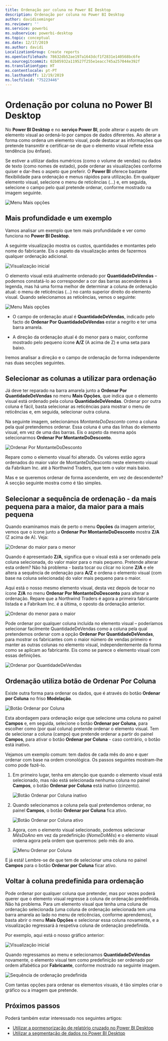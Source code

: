 ```yaml
---
title: Ordenação por coluna no Power BI Desktop
description: Ordenação por coluna no Power BI Desktop
author: davidiseminger
ms.reviewer: ''
ms.service: powerbi
ms.subservice: powerbi-desktop
ms.topic: conceptual
ms.date: 12/17/2019
ms.author: davidi
LocalizationGroup: Create reports
ms.openlocfilehash: 78632db52ae197a1643dcf1f2831e140568bc6fe
ms.sourcegitcommit: 02b05932a119527f255e1eacc745a257044e392f
ms.translationtype: HT
ms.contentlocale: pt-PT
ms.lasthandoff: 12/19/2019
ms.locfileid: "75223446"
---
```

# <a name="sort-by-column-in-power-bi-desktop"></a>Ordenação por coluna no Power BI Desktop
No **Power BI Desktop** e no **serviço Power BI**, pode alterar o aspeto de um elemento visual ao ordená-lo por campos de dados diferentes. Ao alterar a forma como ordena um elemento visual, pode destacar as informações que pretende transmitir e certificar-se de que o elemento visual reflete essa tendência (ou ênfase).

Se estiver a utilizar dados numéricos (como o volume de vendas) ou dados de texto (como nomes de estado), pode ordenar as visualizações conforme quiser e dar-lhes o aspeto que preferir.  O **Power BI** oferece bastante flexibilidade para ordenação e menus rápidos para utilização. Em qualquer elemento visual, selecione o menu de reticências (…) e, em seguida, selecione o campo pelo qual pretende ordenar, conforme mostrado na imagem seguinte.

![Menu Mais opções](media/desktop-sort-by-column/sortbycolumn_2.png)

## <a name="more-depth-and-an-example"></a>Mais profundidade e um exemplo
Vamos analisar um exemplo que tem mais profundidade e ver como funciona no **Power BI Desktop**.

A seguinte visualização mostra os custos, quantidades e montantes pelo nome do fabricante. Eis o aspeto da visualização antes de fazermos qualquer ordenação adicional.

![Visualização inicial](media/desktop-sort-by-column/sortbycolumn_1.png)

O elemento visual está atualmente ordenado por **QuantidadeDeVendas** – podemos constatá-lo ao corresponder a cor das barras ascendentes à legenda, mas há uma forma melhor de determinar a coluna de ordenação atual: o menu de reticências (…) no canto superior direito do elemento visual. Quando selecionamos as reticências, vemos o seguinte:

![Menu Mais opções](media/desktop-sort-by-column/sortbycolumn_2.png)

* O campo de ordenação atual é **QuantidadeDeVendas**, indicado pelo facto de **Ordenar Por QuantidadeDeVendas** estar a negrito e ter uma barra amarela. 

* A direção da ordenação atual é do menor para o maior, conforme mostrado pelo pequeno ícone **A/Z** (A acima de Z) e uma seta para baixo.

Iremos analisar a direção e o campo de ordenação de forma independente nas duas secções seguintes.

## <a name="selecting-which-column-to-use-for-sorting"></a>Selecionar as colunas a utilizar para ordenação
Já deve ter reparado na barra amarela junto a **Ordenar Por QuantidadeDeVendas** no menu **Mais Opções**, que indica que o elemento visual está ordenado pela coluna **QuantidadeDeVendas**. Ordenar por outra coluna é fácil, basta selecionar as reticências para mostrar o menu de reticências e, em seguida, selecionar outra coluna.

Na seguinte imagem, selecionámos *MontanteDoDesconto* como a coluna pela qual pretendemos ordenar. Essa coluna é uma das linhas do elemento visual, em vez de uma das barras. Eis o aspeto da mesma após selecionarmos **Ordenar Por MontanteDoDesconto**.

![Ordenar Por MontanteDoDesconto](media/desktop-sort-by-column/sortbycolumn_3.png)

Repare como o elemento visual foi alterado. Os valores estão agora ordenados do maior valor de MontanteDoDesconto neste elemento visual da Fabrikam Inc. até à Northwind Traders, que tem o valor mais baixo. 

Mas e se queremos ordenar de forma ascendente, em vez de descendente? A secção seguinte mostra como é tão simples.

## <a name="selecting-the-sort-order---smallest-to-largest-largest-to-smallest"></a>Selecionar a sequência de ordenação - da mais pequena para a maior, da maior para a mais pequena
Quando examinamos mais de perto o menu **Opções** da imagem anterior, vemos que o ícone junto a **Ordenar Por MontanteDoDesconto** mostra **Z/A** (Z acima de A). Veja:

![Ordenar do maior para o menor](media/desktop-sort-by-column/sortbycolumn_4.png)

Quando é apresentado **Z/A**, significa que o visual está a ser ordenado pela coluna selecionada, do valor maior para o mais pequeno. Pretende alterar esta ordem? Não há problema - basta tocar ou clicar no ícone **Z/A** e ele altera a sequência de ordenação para **A/Z** e ordena o elemento visual (com base na coluna selecionada) do valor mais pequeno para o maior.

Aqui está o nosso mesmo elemento visual, desta vez depois de tocar no ícone **Z/A** no menu **Ordenar Por MontanteDoDesconto** para alterar a ordenação. Repare que a Northwind Traders é agora a primeira fabricante listada e a Fabrikam Inc. é a última, o oposto da ordenação anterior.

![Ordenar do menor para o maior](media/desktop-sort-by-column/sortbycolumn_5.png)

Pode ordenar por qualquer coluna incluída no elemento visual – poderíamos selecionar facilmente QuantidadeDeVendas como a coluna pela qual pretendemos ordenar com a opção **Ordenar Por QuantidadeDeVendas**, para mostrar os fabricantes com o maior número de vendas primeiro e manter as outras colunas no elemento visual, independentemente da forma como se aplicam ao fabricante. Eis como se parece o elemento visual com essas definições.

![Ordenar por QuantidadeDeVendas](media/desktop-sort-by-column/sortbycolumn_6.png)

## <a name="sort-using-the-sort-by-column-button"></a>Ordenação utiliza botão de Ordenar Por Coluna
Existe outra forma para ordenar os dados, que é através do botão **Ordenar por Coluna** no friso **Modelação**.

![Botão Ordenar por Coluna](media/desktop-sort-by-column/sortbycolumn_8.png)

Esta abordagem para ordenação exige que selecione uma coluna no painel **Campos** e, em seguida, selecione o botão **Ordenar por Coluna**, para escolher como (por qual coluna) pretende ordenar o elemento visual. Tem de selecionar a coluna (campo) que pretende ordenar a partir do painel **Campos**, para ativar o botão **Ordenar por Coluna** - caso contrário, o botão está inativo.

Vejamos um exemplo comum: tem dados de cada mês do ano e quer ordenar com base na ordem cronológica. Os passos seguintes mostram-lhe como pode fazê-lo.

1. Em primeiro lugar, tenha em atenção que quando o elemento visual está selecionado, mas não está selecionada nenhuma coluna no painel **Campos**, o botão **Ordenar por Coluna** está inativo (cinzento).
   
   ![Botão Ordenar por Coluna inativo](media/desktop-sort-by-column/sortbycolumn_9.png)

2. Quando selecionamos a coluna pela qual pretendemos ordenar, no painel **Campos**, o botão **Ordenar por Coluna** fica ativo.
   
   ![Botão Ordenar por Coluna ativo](media/desktop-sort-by-column/sortbycolumn_10.png)
3. Agora, com o elemento visual selecionado, podemos selecionar *MêsDoAno* em vez da predefinição (*NomeDoMês*) e o elemento visual ordena agora pela ordem que queremos: pelo mês do ano.
   
   ![Menu Ordenar por Coluna](media/desktop-sort-by-column/sortbycolumn_11.png)

E já está! Lembre-se de que tem de selecionar uma coluna no painel **Campos** para o botão **Ordenar por Coluna** ficar ativo.

## <a name="getting-back-to-default-column-for-sorting"></a>Voltar à coluna predefinida para ordenação
Pode ordenar por qualquer coluna que pretender, mas por vezes poderá querer que o elemento visual regresse à coluna de ordenação predefinida. Não há problema. Para um elemento visual que tenha uma coluna de ordenação selecionada (uma coluna de ordenação selecionada tem uma barra amarela ao lado no menu de reticências, conforme aprendemos), basta abrir o menu **Mais Opções** e selecionar essa coluna novamente, e a visualização regressará à respetiva coluna de ordenação predefinida.

Por exemplo, aqui está o nosso gráfico anterior:

![Visualização inicial](media/desktop-sort-by-column/sortbycolumn_6.png)

Quando regressamos ao menu e selecionamos **QuantidadeDeVendas** novamente, o elemento visual tem como predefinição ser ordenado por ordem alfabética por **Fabricante**, conforme mostrado na seguinte imagem.

![Sequência de ordenação predefinida](media/desktop-sort-by-column/sortbycolumn_7.png)

Com tantas opções para ordenar os elementos visuais, é tão simples criar o gráfico ou a imagem que pretende.

## <a name="next-steps"></a>Próximos passos

Poderá também estar interessado nos seguintes artigos:

* [Utilizar a pormenorização de relatório cruzado no Power BI Desktop](desktop-cross-report-drill-through.md)
* [Utilizar a segmentação de dados no Power BI Desktop](visuals/power-bi-visualization-slicers.md)

